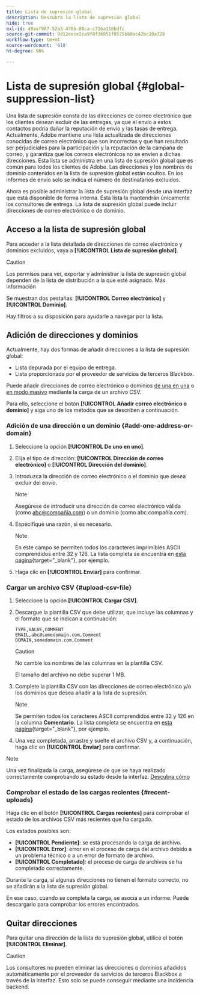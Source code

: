 ```yaml
---
title: Lista de supresión global
description: Descubra la lista de supresión global
hide: true
exl-id: 40aef987-52a3-470b-88ca-c716a116bdfc
source-git-commit: 9d12eece2ca9f8f36951f8575bb0ac42bc10a728
workflow-type: tm+mt
source-wordcount: '618'
ht-degree: 96%

---
```


# Lista de supresión global {#global-suppression-list}

Una lista de supresión consta de las direcciones de correo electrónico que los clientes desean excluir de las entregas, ya que el envío a estos contactos podría dañar la reputación de envío y las tasas de entrega. Actualmente, Adobe mantiene una lista actualizada de direcciones conocidas de correo electrónico que son incorrectas y que han resultado ser perjudiciales para la participación y la reputación de la campaña de correo, y garantiza que los correos electrónicos no se envíen a dichas direcciones. Esta lista se administra en una lista de supresión global que es común para todos los clientes de Adobe. Las direcciones y los nombres de dominio contenidos en la lista de supresión global están ocultos. En los informes de envío solo se indica el número de destinatarios excluidos.

Ahora es posible administrar la lista de supresión global desde una interfaz que está disponible de forma interna. Esta lista la mantendrán únicamente los consultores de entrega. La lista de supresión global puede incluir direcciones de correo electrónico o de dominio.

## Acceso a la lista de supresión global

Para acceder a la lista detallada de direcciones de correo electrónico y dominios excluidos, vaya a **[!UICONTROL Lista de supresión global]**.

>[!CAUTION]
>
>Los permisos para ver, exportar y administrar la lista de supresión global dependen de la lista de distribución a la que esté asignado. Más información

Se muestran dos pestañas: **[!UICONTROL Correo electrónico]** y **[!UICONTROL Dominio]**.

Hay filtros a su disposición para ayudarle a navegar por la lista.

## Adición de direcciones y dominios

Actualmente, hay dos formas de añadir direcciones a la lista de supresión global:

* Lista depurada por el equipo de entrega.
* Lista proporcionada por el proveedor de servicios de terceros Blackbox.

Puede añadir direcciones de correo electrónico o dominios [de una en una](#add-one-address-or-domain) o [en modo masivo](#upload-csv-file) mediante la carga de un archivo CSV.

Para ello, seleccione el botón **[!UICONTROL Añadir correo electrónico o dominio]** y siga uno de los métodos que se describen a continuación.

### Adición de una dirección o un dominio {#add-one-address-or-domain}

1. Seleccione la opción **[!UICONTROL De uno en uno]**.

1. Elija el tipo de dirección: **[!UICONTROL Dirección de correo electrónico]** o **[!UICONTROL Dirección del dominio]**.

1. Introduzca la dirección de correo electrónico o el dominio que desea excluir del envío.

   >[!NOTE]
   >
   >Asegúrese de introducir una dirección de correo electrónico válida (como abc@compañía.com) o un dominio (como abc.compañía.com).

1. Especifique una razón, si es necesario.

   >[!NOTE]
   >
   >En este campo se permiten todos los caracteres imprimibles ASCII comprendidos entre 32 y 126. La lista completa se encuentra en [esta página](https://en.wikipedia.org/wiki/Wikipedia:ASCII#ASCII_printable_characters){target="_blank"}, por ejemplo.

1. Haga clic en **[!UICONTROL Enviar]** para confirmar.

### Cargar un archivo CSV {#upload-csv-file}

1. Seleccione la opción **[!UICONTROL Cargar CSV]**.

1. Descargue la plantilla CSV que debe utilizar, que incluye las columnas y el formato que se indican a continuación:

   ```
   TYPE,VALUE,COMMENT
   EMAIL,abc@somedomain.com,Comment
   DOMAIN,somedomain.com,Comment
   ```

   >[!CAUTION]
   >
   >No cambie los nombres de las columnas en la plantilla CSV.
   >
   >El tamaño del archivo no debe superar 1 MB.

1. Complete la plantilla CSV con las direcciones de correo electrónico y/o los dominios que desea añadir a la lista de supresión.

   >[!NOTE]
   >
   >Se permiten todos los caracteres ASCII comprendidos entre 32 y 126 en la columna **Comentario**. La lista completa se encuentra en [esta página](https://en.wikipedia.org/wiki/Wikipedia:ASCII#ASCII_printable_characters){target="_blank"}, por ejemplo.

1. Una vez completada, arrastre y suelte el archivo CSV y, a continuación, haga clic en **[!UICONTROL Enviar]** para confirmar.

>[!NOTE]
>
>Una vez finalizada la carga, asegúrese de que se haya realizado correctamente comprobando su estado desde la interfaz. [Descubra cómo](#recent-uploads)

### Comprobar el estado de las cargas recientes {#recent-uploads}

Haga clic en el botón **[!UICONTROL Cargas recientes]** para comprobar el estado de los archivos CSV más recientes que ha cargado.

Los estados posibles son:

* **[!UICONTROL Pendiente]**: se está procesando la carga de archivo.
* **[!UICONTROL Error]**: error en el proceso de carga del archivo debido a un problema técnico o a un error de formato de archivo.
* **[!UICONTROL Completado]**: el proceso de carga de archivos se ha completado correctamente.

Durante la carga, si algunas direcciones no tienen el formato correcto, no se añadirán a la lista de supresión global.

En ese caso, cuando se completa la carga, se asocia a un informe. Puede descargarlo para comprobar los errores encontrados.

## Quitar direcciones

Para quitar una dirección de la lista de supresión global, utilice el botón **[!UICONTROL Eliminar]**.

>[!CAUTION]
>
>Los consultores no pueden eliminar las direcciones o dominios añadidos automáticamente por el proveedor de servicios de terceros Blackbox a través de la interfaz. Esto solo se puede conseguir mediante una incidencia backend.
